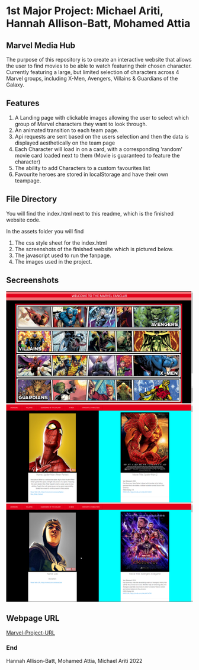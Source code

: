 # 1st Major Project: Michael Ariti, Hannah Allison-Batt, Mohamed Attia

## Marvel Media Hub

The purpose of this repository is to create an interactive website that allows the user to find movies to be able to watch featuring their chosen character. Currently featuring a large, but limited selection of characters across 4 Marvel groups, including X-Men, Avengers, Villains & Guardians of the Galaxy.

## Features

1. A Landing page with clickable images allowing the user to select which group of Marvel characters they want to look through.
2. An animated transition to each team page.
3. Api requests are sent based on the users selection and then the data is displayed aesthetically on the team page
4. Each Character will load in on a card, with a corresponding 'random' movie card loaded next to them (Movie is guaranteed to feature the character)
5. The ability to add Characters to a custom favourites list
6. Favourite heroes are stored in localStorage and have their own teampage.

## File Directory

You will find the index.html next to this readme, which is the finished website code.

In the assets folder you will find 

1. The css style sheet for the index.html
2. The screenshots of the finished website which is pictured below.
3. The javascript used to run the fanpage.
4. The images used in the project.

## Secreenshots

![Marvel-Project-Screenshot-Lander](./assets/images/lander.jpg)
![Marvel-Project-Screenshot-Display-#1](./assets/images/display1.png)
![Marvel-Project-Screenshot-Display-#2](./assets/images/display2.png)

## Webpage URL
[Marvel-Project-URL](https://hannahab777.github.io/Marvel-Fan-Site/)

### End

Hannah Allison-Batt, Mohamed Attia, Michael Ariti 2022



